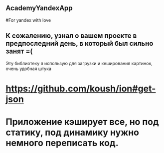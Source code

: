 ## AcademyYandexApp
#For yandex with love
## К сожалению, узнал о вашем проекте в предпоследний день, в который был сильно занят =(

Эту библиотеку я использую для загрузки и кеширования картинок, очень удобная штука
# https://github.com/koush/ion#get-json

# Приложение кэширует все, но под статику, под динамику нужно немного переписать код.
